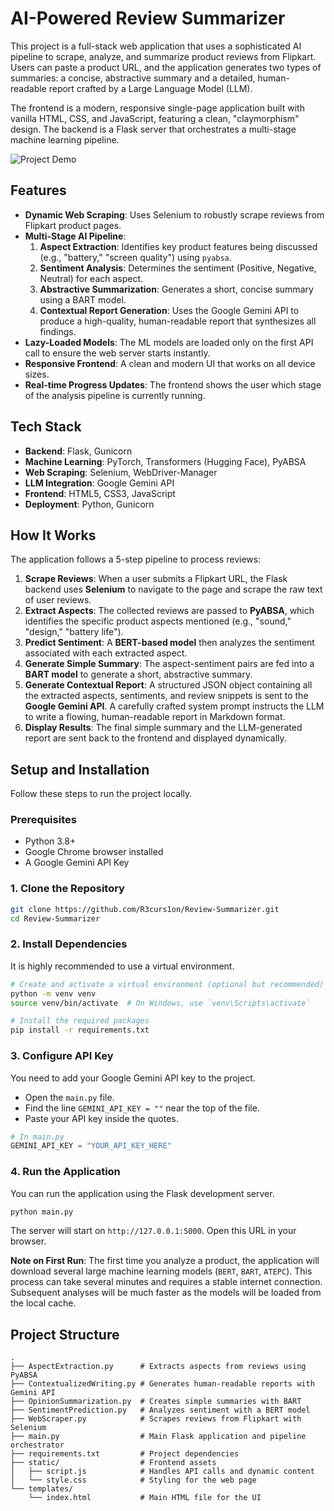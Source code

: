 # AI-Powered Review Summarizer

This project is a full-stack web application that uses a sophisticated AI pipeline to scrape, analyze, and summarize product reviews from Flipkart. Users can paste a product URL, and the application generates two types of summaries: a concise, abstractive summary and a detailed, human-readable report crafted by a Large Language Model (LLM).

The frontend is a modern, responsive single-page application built with vanilla HTML, CSS, and JavaScript, featuring a clean, "claymorphism" design. The backend is a Flask server that orchestrates a multi-stage machine learning pipeline.

![Project Demo](https://github.com/R3curs1on/Review-Summarizer/blob/main/assets/demo.gif?raw=true)

## Features

-   **Dynamic Web Scraping**: Uses Selenium to robustly scrape reviews from Flipkart product pages.
-   **Multi-Stage AI Pipeline**:
    1.  **Aspect Extraction**: Identifies key product features being discussed (e.g., "battery," "screen quality") using `pyabsa`.
    2.  **Sentiment Analysis**: Determines the sentiment (Positive, Negative, Neutral) for each aspect.
    3.  **Abstractive Summarization**: Generates a short, concise summary using a BART model.
    4.  **Contextual Report Generation**: Uses the Google Gemini API to produce a high-quality, human-readable report that synthesizes all findings.
-   **Lazy-Loaded Models**: The ML models are loaded only on the first API call to ensure the web server starts instantly.
-   **Responsive Frontend**: A clean and modern UI that works on all device sizes.
-   **Real-time Progress Updates**: The frontend shows the user which stage of the analysis pipeline is currently running.

## Tech Stack

-   **Backend**: Flask, Gunicorn
-   **Machine Learning**: PyTorch, Transformers (Hugging Face), PyABSA
-   **Web Scraping**: Selenium, WebDriver-Manager
-   **LLM Integration**: Google Gemini API
-   **Frontend**: HTML5, CSS3, JavaScript
-   **Deployment**: Python, Gunicorn

## How It Works

The application follows a 5-step pipeline to process reviews:

1.  **Scrape Reviews**: When a user submits a Flipkart URL, the Flask backend uses **Selenium** to navigate to the page and scrape the raw text of user reviews.
2.  **Extract Aspects**: The collected reviews are passed to **PyABSA**, which identifies the specific product aspects mentioned (e.g., "sound," "design," "battery life").
3.  **Predict Sentiment**: A **BERT-based model** then analyzes the sentiment associated with each extracted aspect.
4.  **Generate Simple Summary**: The aspect-sentiment pairs are fed into a **BART model** to generate a short, abstractive summary.
5.  **Generate Contextual Report**: A structured JSON object containing all the extracted aspects, sentiments, and review snippets is sent to the **Google Gemini API**. A carefully crafted system prompt instructs the LLM to write a flowing, human-readable report in Markdown format.
6.  **Display Results**: The final simple summary and the LLM-generated report are sent back to the frontend and displayed dynamically.

## Setup and Installation

Follow these steps to run the project locally.

### Prerequisites

-   Python 3.8+
-   Google Chrome browser installed
-   A Google Gemini API Key

### 1. Clone the Repository

```bash
git clone https://github.com/R3curs1on/Review-Summarizer.git
cd Review-Summarizer
```

### 2. Install Dependencies

It is highly recommended to use a virtual environment.

```bash
# Create and activate a virtual environment (optional but recommended)
python -m venv venv
source venv/bin/activate  # On Windows, use `venv\Scripts\activate`

# Install the required packages
pip install -r requirements.txt
```

### 3. Configure API Key

You need to add your Google Gemini API key to the project.

-   Open the `main.py` file.
-   Find the line `GEMINI_API_KEY = ""` near the top of the file.
-   Paste your API key inside the quotes.

```python
# In main.py
GEMINI_API_KEY = "YOUR_API_KEY_HERE"
```

### 4. Run the Application

You can run the application using the Flask development server.

```bash
python main.py
```

The server will start on `http://127.0.0.1:5000`. Open this URL in your browser.

**Note on First Run**: The first time you analyze a product, the application will download several large machine learning models (`BERT`, `BART`, `ATEPC`). This process can take several minutes and requires a stable internet connection. Subsequent analyses will be much faster as the models will be loaded from the local cache.

## Project Structure

```
.
├── AspectExtraction.py      # Extracts aspects from reviews using PyABSA
├── ContextualizedWriting.py # Generates human-readable reports with Gemini API
├── OpinionSummarization.py  # Creates simple summaries with BART
├── SentimentPrediction.py   # Analyzes sentiment with a BERT model
├── WebScraper.py            # Scrapes reviews from Flipkart with Selenium
├── main.py                  # Main Flask application and pipeline orchestrator
├── requirements.txt         # Project dependencies
├── static/                  # Frontend assets
│   ├── script.js            # Handles API calls and dynamic content
│   └── style.css            # Styling for the web page
└── templates/
    └── index.html           # Main HTML file for the UI
```
